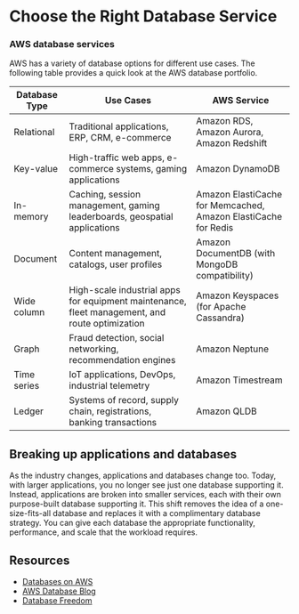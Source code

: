 # Choose the Right Database Service

### AWS database services
AWS has a variety of database options for different use cases. The following table provides a quick look at the AWS database portfolio.

<table>
  <thead>
		<tr>
      <th>Database Type</th>
      <th>Use Cases</th>
      <th>AWS Service</th>
    </tr>
  </thead>
  <tbody>
		<tr>
      <td>Relational</td>
      <td>Traditional applications, ERP, CRM, e-commerce</td>
      <td>Amazon RDS, Amazon Aurora, Amazon Redshift</td>
    </tr>
		<tr>
      <td>Key-value</td>
      <td>High-traffic web apps, e-commerce systems, gaming applications</td>
      <td>Amazon DynamoDB</td>
    </tr>
		<tr>
      <td>In-memory</td>
      <td>Caching, session management, gaming leaderboards, geospatial applications</td>
      <td>Amazon ElastiCache for Memcached, Amazon ElastiCache for Redis</td>
    </tr>
		<tr>
      <td>Document</td>
      <td>Content management, catalogs, user profiles</td>
      <td>Amazon DocumentDB (with MongoDB compatibility)</td>
    </tr>
		<tr>
      <td>Wide column</td>
      <td>High-scale industrial apps for equipment maintenance, fleet management, and route optimization</td>
      <td>Amazon Keyspaces (for Apache Cassandra)</td>
    </tr>
		<tr>
      <td>Graph</td>
      <td>Fraud detection, social networking, recommendation engines</td>
      <td>Amazon Neptune</td>
    </tr>
		<tr>
      <td>Time series</td>
      <td>IoT applications, DevOps, industrial telemetry</td>
      <td>Amazon Timestream</td>
    </tr>
		<tr>
      <td>Ledger</td>
      <td>Systems of record, supply chain, registrations, banking transactions</td>
      <td>Amazon QLDB</td>
    </tr>
  </tbody>
</table>

## Breaking up applications and databases

As the industry changes, applications and databases change too. Today, with larger applications, you no longer see just one database supporting it. Instead, applications are broken into smaller services, each with their own purpose-built database supporting it. This shift removes the idea of a one-size-fits-all database and replaces it with a complimentary database strategy. You can give each database the appropriate functionality, performance, and scale that the workload requires.

## Resources
* [Databases on AWS](https://aws.amazon.com/products/databases/)
* [AWS Database Blog](https://aws.amazon.com/blogs/database/?nc=sn&loc=4)
* [Database Freedom](https://aws.amazon.com/products/databases/freedom/?nc=sn&loc=5)